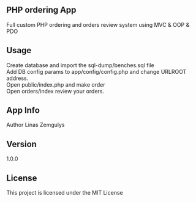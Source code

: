 <h2>PHP ordering App</h2>      
Full custom PHP ordering and orders review system using MVC & OOP & PDO<br>

<h2>Usage</h2>
Create database and import the sql-dump/benches.sql file<br>
Add DB config params to app/config/config.php and change URLROOT address.<br>
Open public/index.php and make order<br>
Open orders/index review your orders.

<h2>App Info</h2>
Author
Linas Zemgulys

<h2>Version</h2>
1.0.0

<h2>License</h2>
This project is licensed under the MIT License
